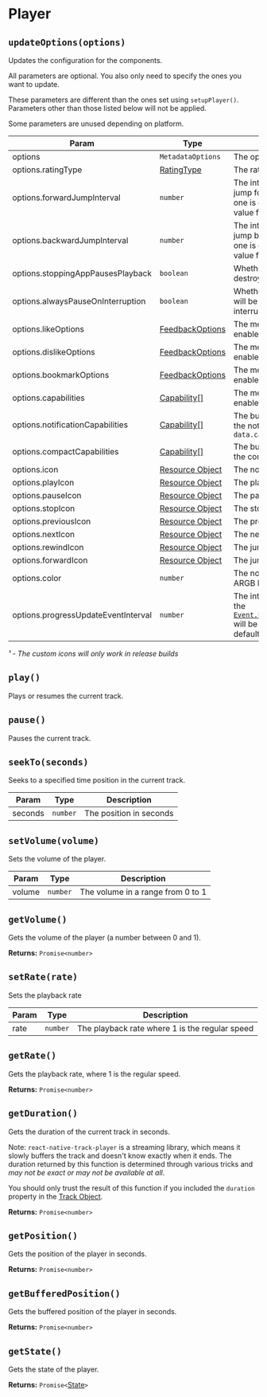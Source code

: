 # Player

## `updateOptions(options)`
Updates the configuration for the components.

All parameters are optional. You also only need to specify the ones you want to update.

These parameters are different than the ones set using `setupPlayer()`. Parameters other than those listed below will not be applied.

Some parameters are unused depending on platform.

| Param     | Type       | Description          | Android | iOS | Windows |
| --------- | ---------- | -------------------- | :-----: | :-: | :-----: |
| options      | `MetadataOptions`   | The options |
| options.ratingType | [RatingType](../constants/rating.md) | The rating type | ✅ | ❌ | ❌ |
| options.forwardJumpInterval | `number` | The interval in seconds for the jump forward buttons (if only one is given then we use that value for both) | ✅ | ✅ | ❌ |
| options.backwardJumpInterval | `number` | The interval in seconds for the jump backward buttons (if only one is given then we use that value for both) | ✅ | ✅ | ✅ |
| options.stoppingAppPausesPlayback | `boolean` | Whether the player will be destroyed when the app closes | ✅ | ❌ | ❌ |
| options.alwaysPauseOnInterruption | `boolean` | Whether the `remote-duck` event will be triggered on every interruption | ✅ | ❌ | ❌ |
| options.likeOptions | [FeedbackOptions](../objects/feedback.md) | The media controls that will be enabled | ❌ | ✅ | ❌ |
| options.dislikeOptions | [FeedbackOptions](../objects/feedback.md) | The media controls that will be enabled | ❌ | ✅ | ❌ |
| options.bookmarkOptions | [FeedbackOptions](../objects/feedback.md) | The media controls that will be enabled | ❌ | ✅ | ❌ |
| options.capabilities | [Capability[]](../constants/capability.md) | The media controls that will be enabled | ✅ | ✅ | ✅ |
| options.notificationCapabilities | [Capability[]](../constants/capability.md) | The buttons that it will show in the notification. Defaults to `data.capabilities`  | ✅ | ❌ | ❌ |
| options.compactCapabilities | [Capability[]](../constants/capability.md) | The buttons that it will show in the compact notification | ✅ | ❌ | ❌ |
| options.icon | [Resource Object](../objects/resource.md) | The notification icon¹ | ✅ | ❌ | ❌ |
| options.playIcon | [Resource Object](../objects/resource.md) | The play icon¹ | ✅ | ❌ | ❌ |
| options.pauseIcon | [Resource Object](../objects/resource.md) | The pause icon¹ | ✅ | ❌ | ❌ |
| options.stopIcon | [Resource Object](../objects/resource.md) | The stop icon¹ | ✅ | ❌ | ❌ |
| options.previousIcon | [Resource Object](../objects/resource.md) | The previous icon¹ | ✅ | ❌ | ❌ |
| options.nextIcon | [Resource Object](../objects/resource.md) | The next icon¹ | ✅ | ❌ | ❌ |
| options.rewindIcon | [Resource Object](../objects/resource.md) | The jump backward icon¹ | ✅ | ❌ | ❌ |
| options.forwardIcon | [Resource Object](../objects/resource.md) | The jump forward icon¹ | ✅ | ❌ | ❌ |
| options.color | `number` | The notification color in an ARGB hex | ✅ | ❌ | ❌ |
| options.progressUpdateEventInterval | `number` | The interval (in seconds) that the [`Event.PlaybackProgressUpdated`](../events.md#playbackprogressupdated) will be fired. `undefined` by default. | ✅ | ✅ | ❌ |

*¹ - The custom icons will only work in release builds*

## `play()`
Plays or resumes the current track.

## `pause()`
Pauses the current track.

## `seekTo(seconds)`
Seeks to a specified time position in the current track.

| Param   | Type     | Description             |
| ------- | -------- | ----------------------- |
| seconds | `number` | The position in seconds |

## `setVolume(volume)`
Sets the volume of the player.

| Param  | Type     | Description                       |
| ------ | -------- | --------------------------------- |
| volume | `number` | The volume in a range from 0 to 1 |

## `getVolume()`
Gets the volume of the player (a number between 0 and 1).

**Returns:** `Promise<number>`

## `setRate(rate)`
Sets the playback rate

| Param  | Type     | Description                       |
| ------ | -------- | --------------------------------- |
| rate   | `number` | The playback rate where 1 is the regular speed |

## `getRate()`
Gets the playback rate, where 1 is the regular speed.

**Returns:** `Promise<number>`

## `getDuration()`
Gets the duration of the current track in seconds.

Note: `react-native-track-player` is a streaming library, which means it slowly buffers the track and doesn't know exactly when it ends.
The duration returned by this function is determined through various tricks and *may not be exact or may not be available at all*.

You should only trust the result of this function if you included the `duration` property in the [Track Object](../objects/track.md).

**Returns:** `Promise<number>`

## `getPosition()`
Gets the position of the player in seconds.

**Returns:** `Promise<number>`

## `getBufferedPosition()`
Gets the buffered position of the player in seconds.

**Returns:** `Promise<number>`

## `getState()`
Gets the state of the player.

**Returns:** `Promise<`[State](../constants/state.md)`>`
